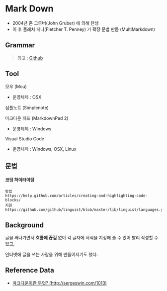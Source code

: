 # Mark Down

- 2004년 존 그루버(John Gruber) 에 의해 탄생
- 이 후 플래처 페니(Fletcher T. Penney) 가 확장 문법 만듬 (MultiMarkdown)

## Grammar
> 참고 :  [Github](https://help.github.com/categories/writing-on-github/)

## Tool
모우 (Mou)
- 운영체제 : OSX

심플노트 (Simplenote)

마크다운 패드 (MarkdownPad 2)
- 운영체제 : Windows

Visual Studio Code
- 운영체제 : Windows, OSX, Linux

## 문법
#### 코딩 하이라이팅
```
방법
https://help.github.com/articles/creating-and-highlighting-code-blocks/
지원
https://github.com/github/linguist/blob/master/lib/linguist/languages.yml
```

## Background
글을 써나가면서 **흐름에 끊김** 없이 각 글자에 서식을 지정해 줄 수 있어 빨리 작성할 수 있고, 

인터넷에 글을 쓰는 사람을 위해 만들어지기도 했다.

## Reference Data
- [마크다운이란 무엇? (http://sergeswin.com/1013)](http://sergeswin.com/1013) 